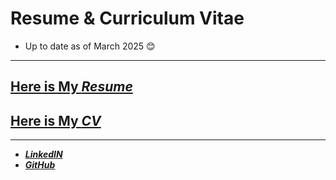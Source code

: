#  Resume & Curriculum Vitae
- Up to date as of March 2025 😊
---

## [Here is My ***Resume***](https://github.com/angelesmarinbatana/CV-and-Resume/blob/main/Resume/Resume_AngelesMarinBatana.pdf)

## [Here is My ***CV***](https://github.com/angelesmarinbatana/CV-and-Resume/blob/main/CV/CV_AngelesMarinBatana.pdf)
---

  - [***LinkedIN***](https://www.linkedin.com/in/angeles-marin-batana/) 
   -  [***GitHub***](https://github.com/angelesmarinbatana)

